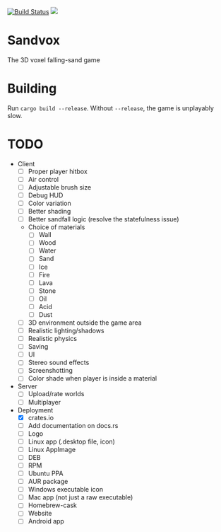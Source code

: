 [![Build Status](https://travis-ci.org/io12/Sandvox.svg?branch=master)](https://travis-ci.org/io12/Sandvox)
![](https://img.shields.io/crates/v/sandvox.svg)

# Sandvox

The 3D voxel falling-sand game

# Building

Run `cargo build --release`. Without `--release`, the game is unplayably slow.

# TODO

- Client
  - [ ] Proper player hitbox
  - [ ] Air control
  - [ ] Adjustable brush size
  - [ ] Debug HUD
  - [ ] Color variation
  - [ ] Better shading
  - [ ] Better sandfall logic (resolve the statefulness issue)
  - Choice of materials
    - [ ] Wall
    - [ ] Wood
    - [ ] Water
    - [ ] Sand
    - [ ] Ice
    - [ ] Fire
    - [ ] Lava
    - [ ] Stone
    - [ ] Oil
    - [ ] Acid
    - [ ] Dust
  - [ ] 3D environment outside the game area
  - [ ] Realistic lighting/shadows
  - [ ] Realistic physics
  - [ ] Saving
  - [ ] UI
  - [ ] Stereo sound effects
  - [ ] Screenshotting
  - [ ] Color shade when player is inside a material
- Server
  - [ ] Upload/rate worlds
  - [ ] Multiplayer
- Deployment
  - [x] crates.io
  - [ ] Add documentation on docs.rs
  - [ ] Logo
  - [ ] Linux app (.desktop file, icon)
  - [ ] Linux AppImage
  - [ ] DEB
  - [ ] RPM
  - [ ] Ubuntu PPA
  - [ ] AUR package
  - [ ] Windows executable icon
  - [ ] Mac app (not just a raw executable)
  - [ ] Homebrew-cask
  - [ ] Website
  - [ ] Android app
